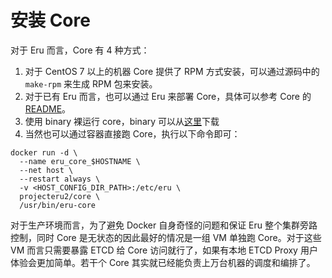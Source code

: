 # 安装 Core

对于 Eru 而言，Core 有 4 种方式：

1. 对于 CentOS 7 以上的机器 Core 提供了 RPM 方式安装，可以通过源码中的 ```make-rpm``` 来生成 RPM 包来安装。
2. 对于已有 Eru 而言，也可以通过 Eru 来部署 Core，具体可以参考 Core 的 [README](https://github.com/projecteru2/core#build-and-deploy-by-eru-itself)。
3. 使用 binary 裸运行 core，binary 可以从[这里](https://github.com/projecteru2/core/releases)下载
4. 当然也可以通过容器直接跑 Core，执行以下命令即可：

```
docker run -d \
  --name eru_core_$HOSTNAME \
  --net host \
  --restart always \
  -v <HOST_CONFIG_DIR_PATH>:/etc/eru \
  projecteru2/core \
  /usr/bin/eru-core
```

对于生产环境而言，为了避免 Docker 自身奇怪的问题和保证 Eru 整个集群旁路控制，同时 Core 是无状态的因此最好的情况是一组 VM 单独跑 Core。对于这些 VM 而言只需要暴露 ETCD 给 Core 访问就行了，如果有本地 ETCD Proxy 用户体验会更加简单。若干个 Core 其实就已经能负责上万台机器的调度和编排了。